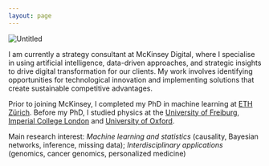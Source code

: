 ```yaml
---
layout: page
---
```


<img src="https://fritzbayer.github.io/img.JPEG" alt="Untitled" />

I am currently a strategy consultant at McKinsey Digital, where I specialise in using artificial intelligence, data-driven approaches, and strategic insights to drive digital transformation for our clients. My work involves identifying opportunities for technological innovation and implementing solutions that create sustainable competitive advantages.

Prior to joining McKinsey, I completed my PhD in machine learning at [ETH Zürich](https://ethz.ch/en.html). Before my PhD, I studied physics at the [University of Freiburg](https://uni-freiburg.de/en/), [Imperial College London](https://www.imperial.ac.uk) and [University of Oxford](https://www.ox.ac.uk).

Main research interest: *Machine learning and statistics* (causality, Bayesian networks, inference, missing data); *Interdisciplinary applications* (genomics, cancer genomics, personalized medicine)

